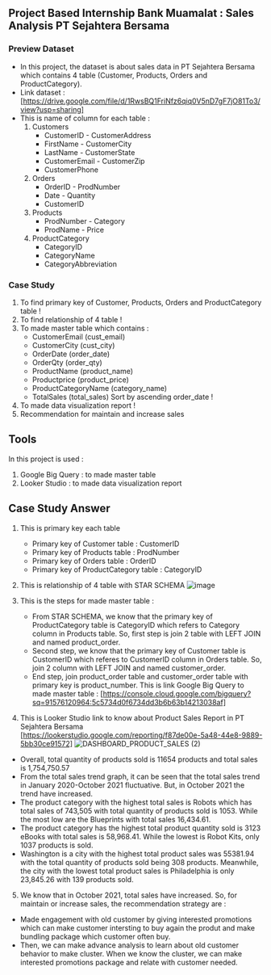 ## Project Based Internship Bank Muamalat : Sales Analysis PT Sejahtera Bersama

### Preview Dataset 
- In this project, the dataset is about sales data in PT Sejahtera Bersama which contains 4 table (Customer, Products, Orders and ProductCategory).
- Link dataset : [https://drive.google.com/file/d/1RwsBQ1FriNfz6qiq0V5nD7gF7jO81To3/view?usp=sharing]
- This is name of column for each table :
    1. Customers
        - CustomerID      - CustomerAddress
        - FirstName       - CustomerCity
        - LastName        - CustomerState
        - CustomerEmail   - CustomerZip
        - CustomerPhone
    2. Orders
        - OrderID         - ProdNumber
        - Date            - Quantity
        - CustomerID
    3. Products
        - ProdNumber      - Category
        - ProdName        - Price
    4. ProductCategory
       - CategoryID
       - CategoryName
       - CategoryAbbreviation

### Case Study
1. To find primary key of Customer, Products, Orders and ProductCategory table !
2. To find relationship of 4 table !
3. To made master table which contains :
    - CustomerEmail (cust_email)
    - CustomerCity (cust_city)
    - OrderDate (order_date)
    - OrderQty (order_qty)
    - ProductName (product_name)
    - Productprice (product_price)
    - ProductCategoryName (category_name)
    - TotalSales (total_sales)
  Sort by ascending order_date !
4. To made data visualization report !
5. Recommendation for maintain and increase sales 

## Tools
In this project is used :
1. Google Big Query : to made master table
2. Looker Studio : to made data visualization report

## Case Study Answer
1. This is primary key each table 
   - Primary key of Customer table : CustomerID
   - Primary key of Products table : ProdNumber
   - Primary key of Orders table : OrderID
   - Primary key of ProductCategory table : CategoryID

2. This is relationship of 4 table with STAR SCHEMA
![image](https://github.com/gadingkusumaanggraeni/portfoliogadingkusumaanggraeni/assets/150303416/8d9ac623-7f13-486d-9906-56a63459d63e)

3. This is the steps for made master table :
    - From STAR SCHEMA, we know that the primary key of ProductCategory table is CategoryID which refers to   Category column in Products table. So, first step is join 2 table with LEFT JOIN and named product_order.
    - Second step, we know that the primary key of Customer table is CustomerID which referes to CustomerID column in Orders table. So, join 2 column with LEFT JOIN and named customer_order.
    - End step, join product_order table and customer_order table with primary key is product_number.
This is link Google Big Query to made master table : [https://console.cloud.google.com/bigquery?sq=91576120964:5c5734d0f6734dd3b6b63b14213038af]

4. This is Looker Studio link to know about Product Sales Report in PT Sejahtera Bersama [https://lookerstudio.google.com/reporting/f87de00e-5a48-44e8-9889-5bb30ce91572]
![DASHBOARD_PRODUCT_SALES (2)](https://github.com/gadingkusumaanggraeni/portfoliogadingkusumaanggraeni/assets/150303416/69dd1310-80ef-4a6c-b54c-52a3e1f9cdfb)
- Overall, total quantity of products sold is 11654 products and total sales is 1,754,750.57
- From the total sales trend graph, it can be seen that the total sales trend in January 2020-October 2021   fluctuative. But, in October 2021 the trend have increased.
- The product category with the highest total sales is Robots which has total sales of 743,505 with total quantity of products sold is 1053. While the most low are the Blueprints with total sales 16,434.61.
- The product category has the highest total product quantity sold is 3123 eBooks with total sales is 58,968.41. While the lowest is Robot Kits, only 1037 products is sold.
- Washington is a city with the highest total product sales was 55381.94 with the total quantity of products sold being 308 products. Meanwhile, the city with the lowest total product sales is Philadelphia is only 23,845.26 with 139 products sold.

5. We know that in October 2021, total sales have increased. So, for maintain or increase sales, the recommendation strategy are :
- Made engagement with old customer by giving interested promotions which can make customer intersting to buy again the produt and make bundling package which customer often buy.
- Then, we can make advance analysis to learn about old customer behavior to make cluster. When we know the cluster, we can make interested promotions package and relate with customer needed. 
